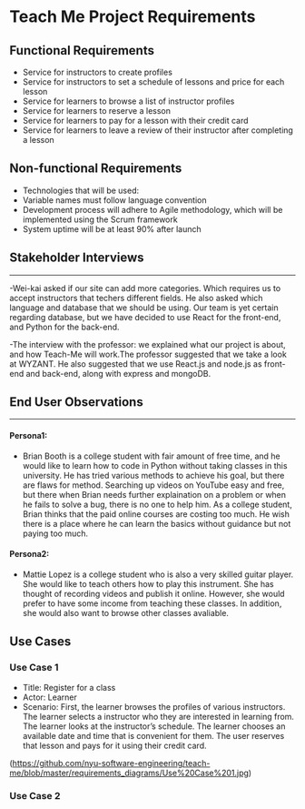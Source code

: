 # Teach Me Project Requirements

## Functional Requirements
- Service for instructors to create profiles
- Service for instructors to set a schedule of lessons and price for each lesson
- Service for learners to browse a list of instructor profiles
- Service for learners to reserve a lesson
- Service for learners to pay for a lesson with their credit card
- Service for learners to leave a review of their instructor after completing a lesson

## Non-functional Requirements
- Technologies that will be used:
- Variable names must follow language convention
- Development process will adhere to Agile methodology, which will be implemented using the Scrum framework
- System uptime will be at least 90% after launch

## Stakeholder Interviews
---
-Wei-kai asked if our site can add more categories. Which requires us to accept instructors that techers different fields. He also asked which language and database that we should be using. Our team is yet certain regarding database, but we have decided to use React for the front-end, and Python for the back-end.

-The interview with the professor: we explained what our project is about, and how Teach-Me will work.The professor suggested that we take a look at WYZANT. He also suggested that we use React.js and node.js as front-end and back-end, along with express and mongoDB.
  
## End User Observations
---
#### Persona1:
- Brian Booth is a college student with fair amount of free time, and he would like to learn how to code in Python without taking classes in this university. He has tried various methods to achieve his goal, but there are flaws for method. Searching up videos on YouTube easy and free, but there when Brian needs further explaination on a problem or when he fails to solve a bug, there is no one to help him. As a college student, Brian thinks that the paid online courses are costing too much. He wish there is a place where he can learn the basics without guidance but not paying too much.

#### Persona2:
- Mattie Lopez is a college student who is also a very skilled guitar player. She would like to teach others how to play this instrument. She has thought of recording videos and publish it online. However, she would prefer to have some income from teaching these classes. In addition, she would also want to browse other classes avaliable. 

## Use Cases

### Use Case 1
- Title: Register for a class
- Actor: Learner
- Scenario: First, the learner browses the profiles of various instructors. The learner selects a instructor who they are interested in learning from. The learner looks at the instructor’s schedule. The learner chooses an available date and time that is convenient for them. The user reserves that lesson and pays for it using their credit card.

(https://github.com/nyu-software-engineering/teach-me/blob/master/requirements_diagrams/Use%20Case%201.jpg)

### Use Case 2

 
